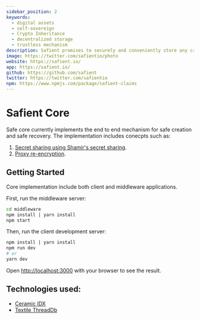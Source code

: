 ```yaml
---
sidebar_position: 2
keywords:
  - digital assets
  - self-sovereign
  - Crypto Inheritance
  - decentralized storage
  - trustless mechanism
description: Safient promises to securely and conveniently store any critical information that is needed to access and recover the assets in case of any tragic events. Safient also provides a trustless yet safe way to transfer and inherit the assets by close ones whenever such an unfortunate scenario occurs
image: https://twitter.com/safientio/photo
website: https://safient.io/
app: https://safient.io/
github: https://github.com/safient
twitter: https://twitter.com/safientio
npm: https://www.npmjs.com/package/safient-claims
---
```


# Safient Core

Safe core currently implements the end to end mechanism for safe creation and safe recovery.
The implementation includes conecpts such as:

1. [Secret sharing using Shamir's secret sharing](https://en.wikipedia.org/wiki/Shamir%27s_Secret_Sharing).
2. [Proxy re-encryption](https://en.wikipedia.org/wiki/Proxy_re-encryption).

## Getting Started

Core implementation include both client and middleware applications.

First, run the middleware server:

```bash
cd middleware
npm install | yarn install
npm start
```

Then, run the client development server:

```bash
npm install | yarn install
npm run dev
# or
yarn dev
```

Open [http://localhost:3000](http://localhost:3000) with your browser to see the result.

## Technologies used:

- [Ceramic IDX](https://idx.xyz/)
- [Textile ThreadDb](https://docs.textile.io/threads/)
